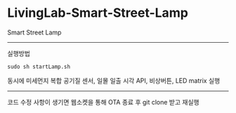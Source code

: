 # LivingLab-Smart-Street-Lamp
Smart Street Lamp

*****

실행방법

    sudo sh startLamp.sh

동시에 미세먼지 복합 공기질 센서, 일몰 일출 시각 API, 비상버튼, LED matrix 실행

*****

코드 수정 사항이 생기면 웹소켓을 통해 OTA 종료 후 git clone 받고 재실행
